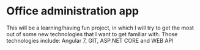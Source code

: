 # Office administration app

This will be a learning/having fun project, in which I will try to get the most out of some new technologies that I want to get familiar with.
Those technologies include: Angular 7, GIT, ASP.NET CORE and WEB API
